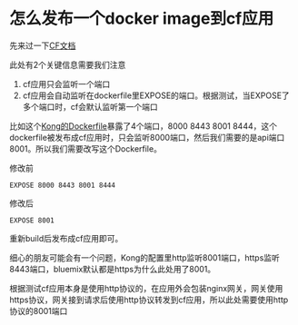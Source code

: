 # 怎么发布一个docker image到cf应用


先来过一下[CF文档](https://docs.cloudfoundry.org/devguide/deploy-apps/push-docker.html#cf-ssh)

此处有2个关键信息需要我们注意

1.  cf应用只会监听一个端口
2.  cf应用会自动监听在dockerfile里EXPOSE的端口。根据测试，当EXPOSE了多个端口时，cf会默认监听第一个端口

比如这个[Kong的Dockerfile](https://github.com/Kong/docker-kong/blob/9a6d1a06b2e768949fda9ae7b30b747437fe388c/alpine/Dockerfile)暴露了4个端口，8000 8443 8001 8444，这个dockerfile被发布成cf应用时，只会监听8000端口，然后我们需要的是api端口8001。所以我们需要改写这个Dockerfile。

修改前
```
EXPOSE 8000 8443 8001 8444
```
修改后
```
EXPOSE 8001
```

重新build后发布成cf应用即可。

细心的朋友可能会有一个问题，Kong的配置里http监听8001端口，https监听8443端口，bluemix默认都是https为什么此处用了8001。

根据测试cf应用本身是使用http协议的，在应用外会包装nginx网关，网关使用https协议，网关接到请求后使用http协议转发到cf应用，所以此处需要使用http协议的8001端口
